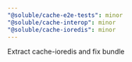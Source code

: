 ```yaml
---
"@soluble/cache-e2e-tests": minor
"@soluble/cache-interop": minor
"@soluble/cache-ioredis": minor
---
```


Extract cache-ioredis and fix bundle
